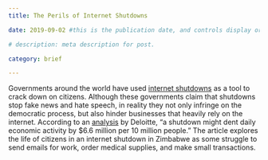 ```yaml
---
title: The Perils of Internet Shutdowns

date: 2019-09-02 #this is the publication date, and controls display order.

# description: meta description for post.

category: brief

---
```


Governments around the world have used [internet shutdowns][l1] as a tool to crack down on citizens. Although these governments claim that shutdowns stop fake news and hate speech, in reality they not only infringe on the democratic process, but also hinder businesses that heavily rely on the internet. According to an [analysis][l2] by Deloitte, “a shutdown might dent daily economic activity by $6.6 million per 10 million people.” The article explores the life of citizens in an internet shutdown in Zimbabwe as some struggle to send emails for work, order medical supplies, and make small transactions.

[l1]: https://www.nytimes.com/2019/09/02/world/africa/internet-shutdown-economy.html
[l2]: https://www2.deloitte.com/global/en/pages/technology-media-and-telecommunications/articles/the-economic-impact-of-disruptions-to-internet-connectivity-report-for-facebook.html
